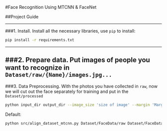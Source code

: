 #Face Recognition Using MTCNN & FaceNet

##Project Guide

---

###1. Install.
Install all the necessary libraries, use `pip` to install: 
```bash
pip install -r requirements.txt
```

---
###2. Prepare data.
Put images of people you want to recognize in `Dataset/raw/{Name}/images.jpg...`
---

###3. Data Preprocessing.
With the photos you have collected in `raw`, now we will cut out the face separately for training and put in the `Dataset/processed`
```bash
python input_dir output_dir --image_size 'size of image' --margin 'Margin for the crop around the bounding box' --random_order --gpu_memory_fraction 'Upper bound on the amount of GPU memory'
```
Default:
```bash
python src/align_dataset_mtcnn.py Dataset/FaceData/raw Dataset/FaceData/processed --image_size 160 --margin 32 --random_order --gpu_memory_fraction 0.25
```


